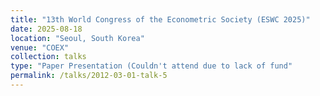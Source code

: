 ```yaml
---
title: "13th World Congress of the Econometric Society (ESWC 2025)"
date: 2025-08-18
location: "Seoul, South Korea"
venue: "COEX"
collection: talks
type: "Paper Presentation (Couldn't attend due to lack of fund"
permalink: /talks/2012-03-01-talk-5
---
```



